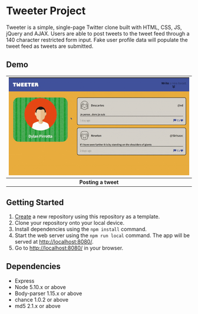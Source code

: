 # Tweeter Project

Tweeter is a simple, single-page Twitter clone built with HTML, CSS, JS, jQuery and AJAX. Users are able to post tweets to the tweet feed through a 140 character restricted form input. Fake user profile data will populate the tweet feed as tweets are submitted.

## Demo


| !["Posting a tweet demo"](https://github.com/dpirrott/tweeter/blob/master/docs/enterTweet.gif) |
| :--: |
| **Posting a tweet** |

## Getting Started

1. [Create](https://docs.github.com/en/repositories/creating-and-managing-repositories/creating-a-repository-from-a-template) a new repository using this repository as a template.
2. Clone your repository onto your local device.
3. Install dependencies using the `npm install` command.
3. Start the web server using the `npm run local` command. The app will be served at <http://localhost:8080/>.
4. Go to <http://localhost:8080/> in your browser.

## Dependencies

- Express
- Node 5.10.x or above
- Body-parser 1.15.x or above
- chance 1.0.2 or above
- md5 2.1.x or above
